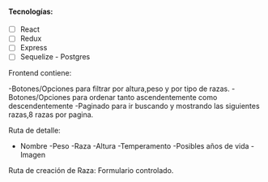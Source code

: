 #### Tecnologías:
- [ ] React
- [ ] Redux
- [ ] Express
- [ ] Sequelize - Postgres

Frontend contiene:

 -Botones/Opciones para filtrar por altura,peso y por tipo de razas.
 -Botones/Opciones para ordenar tanto ascendentemente como descendentemente
 -Paginado para ir buscando y mostrando las siguientes razas,8 razas por pagina.
 
 Ruta de detalle:
- Nombre
-Peso
-Raza
-Altura
-Temperamento
-Posibles años de vida
-Imagen
 
 Ruta de creación de Raza:
 Formulario controlado.
 
